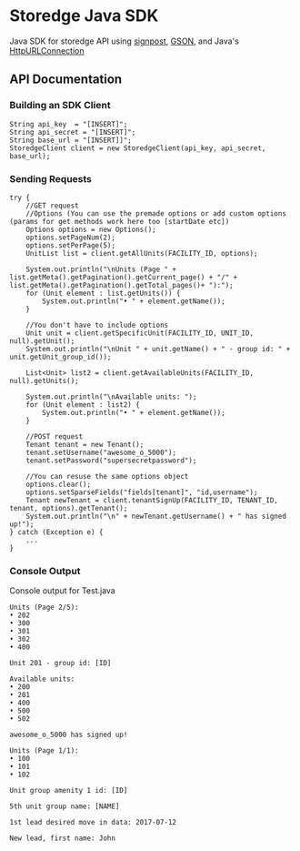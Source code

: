 # Storedge Java SDK
Java SDK for storedge API using [signpost](https://github.com/mttkay/signpost), [GSON](https://github.com/google/gson), and Java's [HttpURLConnection](http://download.java.net/jdk7/archive/b123/docs/api/java/net/HttpURLConnection.html)

## API Documentation

### Building an SDK Client

```
String api_key  = "[INSERT]";
String api_secret = "[INSERT]";
String base_url = "[INSERT]]";
StoredgeClient client = new StoredgeClient(api_key, api_secret, base_url);

```

### Sending Requests
```
try {
    //GET request
    //Options (You can use the premade options or add custom options (params for get methods work here too [startDate etc])
    Options options = new Options();
    options.setPageNum(2);
    options.setPerPage(5);
    UnitList list = client.getAllUnits(FACILITY_ID, options);

    System.out.println("\nUnits (Page " + list.getMeta().getPagination().getCurrent_page() + "/" + list.getMeta().getPagination().getTotal_pages()+ "):");
    for (Unit element : list.getUnits()) {
        System.out.println("• " + element.getName());
    }

    //You don't have to include options
    Unit unit = client.getSpecificUnit(FACILITY_ID, UNIT_ID, null).getUnit();
    System.out.println("\nUnit " + unit.getName() + " - group id: " + unit.getUnit_group_id());

    List<Unit> list2 = client.getAvailableUnits(FACILITY_ID, null).getUnits();

    System.out.println("\nAvailable units: ");
    for (Unit element : list2) {
        System.out.println("• " + element.getName());
    }

    //POST request
    Tenant tenant = new Tenant();
    tenant.setUsername("awesome_o_5000");
    tenant.setPassword("supersecretpassword");

    //You can resuse the same options object
    options.clear();
    options.setSparseFields("fields[tenant]", "id,username");
    Tenant newTenant = client.tenantSignUp(FACILITY_ID, TENANT_ID, tenant, options).getTenant();
    System.out.println("\n" + newTenant.getUsername() + " has signed up!");
} catch (Exception e) {
    ...
}
```

### Console Output
Console output for Test.java
```
Units (Page 2/5):
• 202
• 300
• 301
• 302
• 400

Unit 201 - group id: [ID]

Available units:
• 200
• 201
• 400
• 500
• 502

awesome_o_5000 has signed up!

Units (Page 1/1):
• 100
• 101
• 102

Unit group amenity 1 id: [ID]

5th unit group name: [NAME]

1st lead desired move in data: 2017-07-12

New lead, first name: John
```

